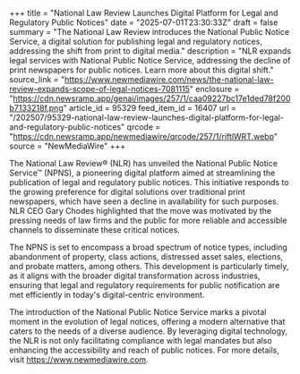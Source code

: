+++
title = "National Law Review Launches Digital Platform for Legal and Regulatory Public Notices"
date = "2025-07-01T23:30:33Z"
draft = false
summary = "The National Law Review introduces the National Public Notice Service, a digital solution for publishing legal and regulatory notices, addressing the shift from print to digital media."
description = "NLR expands legal services with National Public Notice Service, addressing the decline of print newspapers for public notices. Learn more about this digital shift."
source_link = "https://www.newmediawire.com/news/the-national-law-review-expands-scope-of-legal-notices-7081115"
enclosure = "https://cdn.newsramp.app/genai/images/257/1/caa09227bc17e1ded78f200b7133218f.png"
article_id = 95329
feed_item_id = 16407
url = "/202507/95329-national-law-review-launches-digital-platform-for-legal-and-regulatory-public-notices"
qrcode = "https://cdn.newsramp.app/newmediawire/qrcode/257/1/riftlWRT.webp"
source = "NewMediaWire"
+++

<p>The National Law Review® (NLR) has unveiled the National Public Notice Service™ (NPNS), a pioneering digital platform aimed at streamlining the publication of legal and regulatory public notices. This initiative responds to the growing preference for digital solutions over traditional print newspapers, which have seen a decline in availability for such purposes. NLR CEO Gary Chodes highlighted that the move was motivated by the pressing needs of law firms and the public for more reliable and accessible channels to disseminate these critical notices.</p><p>The NPNS is set to encompass a broad spectrum of notice types, including abandonment of property, class actions, distressed asset sales, elections, and probate matters, among others. This development is particularly timely, as it aligns with the broader digital transformation across industries, ensuring that legal and regulatory requirements for public notification are met efficiently in today's digital-centric environment.</p><p>The introduction of the National Public Notice Service marks a pivotal moment in the evolution of legal notices, offering a modern alternative that caters to the needs of a diverse audience. By leveraging digital technology, the NLR is not only facilitating compliance with legal mandates but also enhancing the accessibility and reach of public notices. For more details, visit <a href='https://www.newmediawire.com' rel='nofollow' target='_blank'>https://www.newmediawire.com</a>.</p>